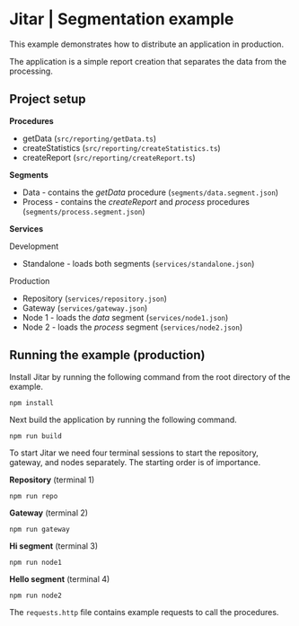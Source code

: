 
# Jitar | Segmentation example

This example demonstrates how to distribute an application in production.

The application is a simple report creation that separates the data from the processing.

## Project setup

**Procedures**

* getData (`src/reporting/getData.ts`)
* createStatistics (`src/reporting/createStatistics.ts`)
* createReport (`src/reporting/createReport.ts`)

**Segments**

* Data - contains the *getData* procedure (`segments/data.segment.json`)
* Process - contains the *createReport* and *process* procedures (`segments/process.segment.json`)

**Services**

Development

* Standalone - loads both segments (`services/standalone.json`)

Production

* Repository (`services/repository.json`)
* Gateway (`services/gateway.json`)
* Node 1 - loads the *data* segment (`services/node1.json`)
* Node 2 - loads the *process* segment (`services/node2.json`)

## Running the example (production)

Install Jitar by running the following command from the root directory of the example.

```
npm install
```

Next build the application by running the following command.

```
npm run build
```

To start Jitar we need four terminal sessions to start the repository, gateway, and nodes separately. The starting order is of importance.

**Repository** (terminal 1)
```
npm run repo
```

**Gateway** (terminal 2)
```
npm run gateway
```

**Hi segment** (terminal 3)
```
npm run node1
```

**Hello segment** (terminal 4)
```
npm run node2
```

The ``requests.http`` file contains example requests to call the procedures.
